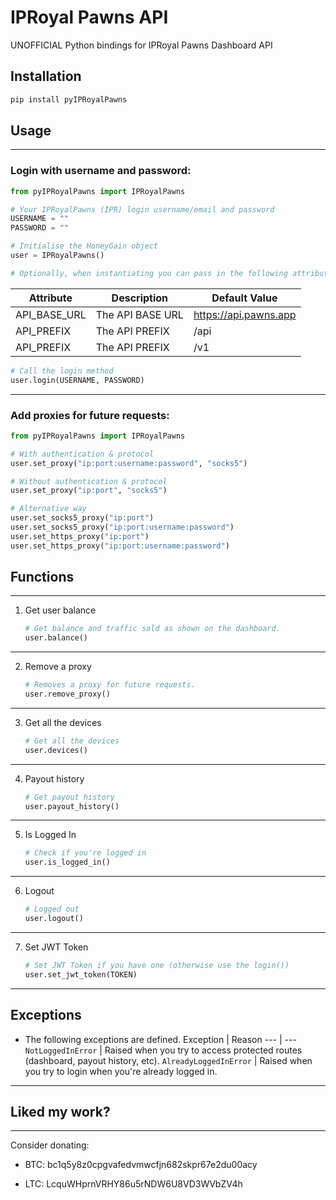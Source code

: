# IPRoyal Pawns API

UNOFFICIAL Python bindings for IPRoyal Pawns Dashboard API

## Installation

```BASH
pip install pyIPRoyalPawns
```

## Usage

---

### Login with username and password:

```PYTHON
from pyIPRoyalPawns import IPRoyalPawns

# Your IPRoyalPawns (IPR) login username/email and password
USERNAME = ""
PASSWORD = ""

# Initialise the HoneyGain object
user = IPRoyalPawns()

# Optionally, when instantiating you can pass in the following attributes to the IPRoyalPawns class:
```

| Attribute      | Description        | Default Value                   |
|----------------|--------------------|---------------------------------|
| API_BASE_URL | The API BASE URL | https://api.pawns.app                            |
| API_PREFIX | The API PREFIX | /api                            |
| API_PREFIX | The API PREFIX | /v1                            |

```PYTHON
# Call the login method
user.login(USERNAME, PASSWORD)
```

---

### Add proxies for future requests:

```PYTHON
from pyIPRoyalPawns import IPRoyalPawns

# With authentication & protocol
user.set_proxy("ip:port:username:password", "socks5")

# Without authentication & protocol
user.set_proxy("ip:port", "socks5")

# Alternative way
user.set_socks5_proxy("ip:port")
user.set_socks5_proxy("ip:port:username:password")
user.set_https_proxy("ip:port")
user.set_https_proxy("ip:port:username:password")
```

## Functions

---

1. Get user balance

    ```PYTHON
    # Get balance and traffic sold as shown on the dashboard.
    user.balance()
    ```
---

2. Remove a proxy

    ```PYTHON
    # Removes a proxy for future requests.
    user.remove_proxy()
    ```
---

3. Get all the devices

    ```PYTHON
    # Get all the devices
    user.devices()
    ```
---

4. Payout history

    ```PYTHON
    # Get payout history
    user.payout_history()
    ```
---

5. Is Logged In

    ```PYTHON
    # Check if you're logged in
    user.is_logged_in()
    ```
---

6. Logout

    ```PYTHON
    # Logged out
    user.logout()
    ```
---

7. Set JWT Token

    ```PYTHON
    # Set JWT Token if you have one (otherwise use the login())
    user.set_jwt_token(TOKEN)
    ```
---

## Exceptions

- The following exceptions are defined.
    Exception | Reason
    --- | ---
    `NotLoggedInError` | Raised when you try to access protected routes (dashboard, payout history, etc).
    `AlreadyLoggedInError` | Raised when you try to login when you're already logged in.
---

## Liked my work?

---

Consider donating:

- BTC: bc1q5y8z0cpgvafedvmwcfjn682skpr67e2du00acy

- LTC: LcquWHprnVRHY86u5rNDW6U8VD3WVbZV4h

